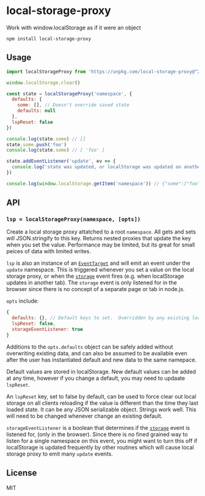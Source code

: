# local-storage-proxy

Work with window.localStorage as if it were an object

```
npm install local-storage-proxy
```

## Usage

``` js
import localStorageProxy from 'https://unpkg.com/local-storage-proxy@^2?module'

window.localStorage.clear()

const state = localStorageProxy('namespace', {
  defaults: {
    some: [], // Doesn't override saved state
    defaults: null
  },
  lspReset: false
})

console.log(state.some) // []
state.some.push('foo')
console.log(state.some) // [ 'foo' ]

state.addEventListener('update', ev => {
  console.log('state was updated, or localStorage was updated on another tab')
})

console.log(window.localStorage.getItem('namespace')) // {"some":["foo"],"defaults":null}
```

## API

### `lsp = localStorageProxy(namespace, [opts])`

Create a local storage proxy attatched to a root `namespace`.  All gets and sets will JSON.stringify to this key.  Returns nested proxies that update the key when you set the value.  Performance may be limited, but its great for small peices of data with limited writes.

`lsp` is also an instance of an [`EventTarget`](https://developer.mozilla.org/en-US/docs/Web/API/EventTarget) and will emit an event under the `update` namespace. This is triggered whenever you set a value on the local storage proxy, or when the [`storage`](https://developer.mozilla.org/en-US/docs/Web/API/Window/storage_event) event fires (e.g. when localStorage updates in another tab). The `storage` event is only listened for in the browser since there is no concept of a separate page or tab in node.js.

`opts` include:

```js
{
  defaults: {}, // Default keys to set.  Overridden by any existing local storage state
  lspReset: false,
  storageEventListener: true
}
```

Additions to the `opts.defaults` object can be safely added without overwriting existing data, and can also be assumed to be available even after the user has instantiated default and new data to the same namepace.

Default values are stored in localStorage. New default values can be added at any time, however if you change a default, you may need to updaate `lspReset`.

An `lspReset` key, set to false by default, can be used to force clear out local storage on all clients reloading if the value is different than the time they last loaded state.  It can be any JSON serializable object.  Strings work well.  This will need to be changed whenever change an existing default.

`storageEventListener` is a boolean that determines if the [`storage`](https://developer.mozilla.org/en-US/docs/Web/API/Window/storage_event) event is listened for, (only in the browser). Since there is no fined grained way to listen for a single namespace on this event, you might want to turn this off if localStorage is updated frequently by other routines which will cause local storage proxy to emit many `update` events.

## License

MIT
